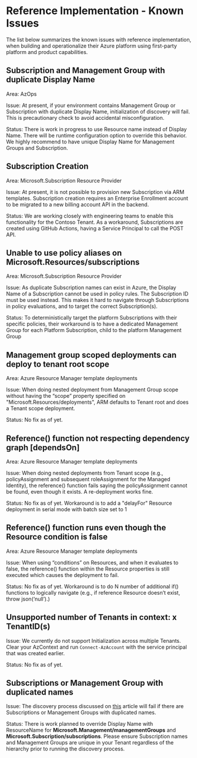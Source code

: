 
# Reference Implementation - Known Issues

The list below summarizes the known issues with reference implementation, when building and operationalize their Azure platform using first-party platform and product capabilities.

## Subscription and Management Group with duplicate Display Name

Area: AzOps

Issue: At present, if your environment contains Management Group or Subscription with duplicate Display Name, initialization of discovery will fail. This is precautionary check to avoid accidental misconfiguration.

Status: There is work in progress to use Resource name instead of Display Name. There will be runtime configuration option to override this behavior. We highly recommend to have unique Display Name for Management Groups and Subscription.

## Subscription Creation

Area: Microsoft.Subscription Resource Provider

Issue: At present, it is not possible to provision new Subscription via ARM templates. Subscription creation requires an Enterprise Enrollment account to be migrated to a new billing account API in the backend.

Status: We are working closely with engineering teams to enable this functionality for the Contoso Tenant. As a workaround, Subscriptions are created using GitHub Actions, having a Service Principal to call the POST API.

## Unable to use policy aliases on Microsoft.Resources/subscriptions

Area: Microsoft.Subscription Resource Provider

Issue: As duplicate Subscription names can exist in Azure, the Display Name of a Subscription cannot be used in policy rules. The Subscription ID must be used instead. This makes it hard to navigate through Subscriptions in policy evaluations, and to target the correct Subscription(s).

Status: To deterministically target the platform Subscriptions with their specific policies, their workaround is to have a dedicated Management Group for each Platform Subscription, child to the platform Management Group

## Management group scoped deployments can deploy to tenant root scope

Area: Azure Resource Manager template deployments

Issue: When doing nested deployment from Management Group scope without having the “scope” property specified on "Microsoft.Resources/deployments", ARM defaults to Tenant root and does a Tenant scope deployment.

Status: No fix as of yet.

## Reference() function not respecting dependency graph [dependsOn]

Area: Azure Resource Manager template deployments

Issue: When doing nested deployments from Tenant scope (e.g., policyAssignment and subsequent roleAssignment for the Managed Identity), the reference() function fails saying the policyAssignment cannot be found, even though it exists. A re-deployment works fine.

Status: No fix as of yet. Workaround is to add a "delayFor" Resource deployment in serial mode with batch size set to 1

## Reference() function runs even though the Resource condition is false

Area: Azure Resource Manager template deployments

Issue: When using “conditions” on Resources, and when it evaluates to false, the reference() function within the Resource properties is still executed which causes the deployment to fail.

Status: No fix as of yet. Workaround is to do N number of additional if() functions to logically navigate (e.g., if reference Resource doesn’t exist, throw json(‘null’).)

## Unsupported number of Tenants in context: x TenantID(s)

Issue: We currently do not support Initialization across multiple Tenants. <br>Clear your AzContext and run `Connect-AzAccount` with the service principal that was created earlier.

Status: No fix as of yet.

## Subscriptions or Management Group with duplicated names

Issue: The discovery process discussed on [this](./Deploy/discover-environment.md) article will fail if there are Subscriptions or Management Groups with duplicated names. 

Status: There is work planned to override Display Name with ResourceName for __Microsoft.Management/managementGroups__ and __Microsoft.Subscription/subscriptions__. Please ensure Subscription names and Management Groups are unique in your Tenant regardless of the hierarchy prior to running the discovery process. 
